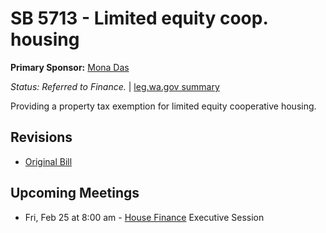 # SB 5713 - Limited equity coop. housing
**Primary Sponsor:** [Mona Das](/person/leg/das_mo.md)

*Status: Referred to Finance.* | [leg.wa.gov summary](https://app.leg.wa.gov/billsummary?BillNumber=5713&Year=2021)

Providing a property tax exemption for limited equity cooperative housing.

## Revisions
* [Original Bill](1/)

## Upcoming Meetings
* Fri, Feb 25 at 8:00 am - [House Finance](/house/2021-22/FIN/) Executive Session